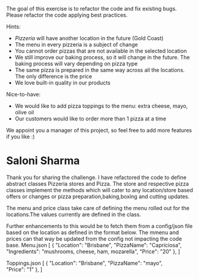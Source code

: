 The goal of this exercise is to refactor the code and fix existing bugs. Please refactor the code applying best practices.

Hints:
- _Pizzeria_ will have another location in the future (Gold Coast)
- The menu in every pizzeria is a subject of change
- You cannot order pizzas that are not available in the selected location
- We still improve our baking process, so it will change in the future. The baking process will vary depending on pizza type
- The same pizza is prepared in the same way across all the locations. The only difference is the price
- We love built-in quality in our products

Nice-to-have:
- We would like to add pizza toppings to the menu: extra cheese, mayo, olive oil
- Our customers would like to order more than 1 pizza at a time


We appoint you a manager of this project, so feel free to add more features if you like :)

Saloni Sharma
===========================================================================================================================================================================
Thank you for sharing the challenge.
I have refactored the code to define abstract classes Pizzeria stores and Pizza.
The store and respective pizza classes implement the methods which will cater to any location/store based offers or changes or pizza preparation,baking,boxing and cutting updates.

The menu and price class take care of defining the menu rolled out for the locations.The values currently are defined in the class.

Further enhancements to this would be to fetch them from a config/json file based on the location as defined in the format below.
The mmenu and prices can that way be updated from the config not impacting the code base.
Menu.json
[
  {
    "Location": "Brisbane",
    "PizzaName": "Capriciosa",
    "Ingredients": "mushrooms, cheese, ham, mozarella",
    "Price": "20"
  },
]

Toppings.json
[
  {
    "Location": "Brisbane",
    "PizzaName": "mayo",   
    "Price": "1"
  },
]
